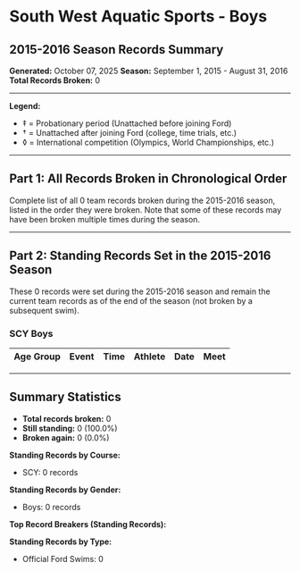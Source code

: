 # South West Aquatic Sports - Boys
## 2015-2016 Season Records Summary

**Generated:** October 07, 2025
**Season:** September 1, 2015 - August 31, 2016
**Total Records Broken:** 0

---

**Legend:**
- ‡ = Probationary period (Unattached before joining Ford)
- † = Unattached after joining Ford (college, time trials, etc.)
- ◊ = International competition (Olympics, World Championships, etc.)

---

## Part 1: All Records Broken in Chronological Order

Complete list of all 0 team records broken during the 2015-2016 season,
listed in the order they were broken. Note that some of these records may have
been broken multiple times during the season.

---

## Part 2: Standing Records Set in the 2015-2016 Season

These 0 records were set during the 2015-2016 season and remain
the current team records as of the end of the season (not broken by a subsequent swim).

### SCY Boys

| Age Group | Event | Time | Athlete | Date | Meet |
|-----------|-------|------|---------|------|------|


---

## Summary Statistics

- **Total records broken:** 0
- **Still standing:** 0 (100.0%)
- **Broken again:** 0 (0.0%)

**Standing Records by Course:**
- SCY: 0 records

**Standing Records by Gender:**
- Boys: 0 records

**Top Record Breakers (Standing Records):**

**Standing Records by Type:**
- Official Ford Swims: 0

